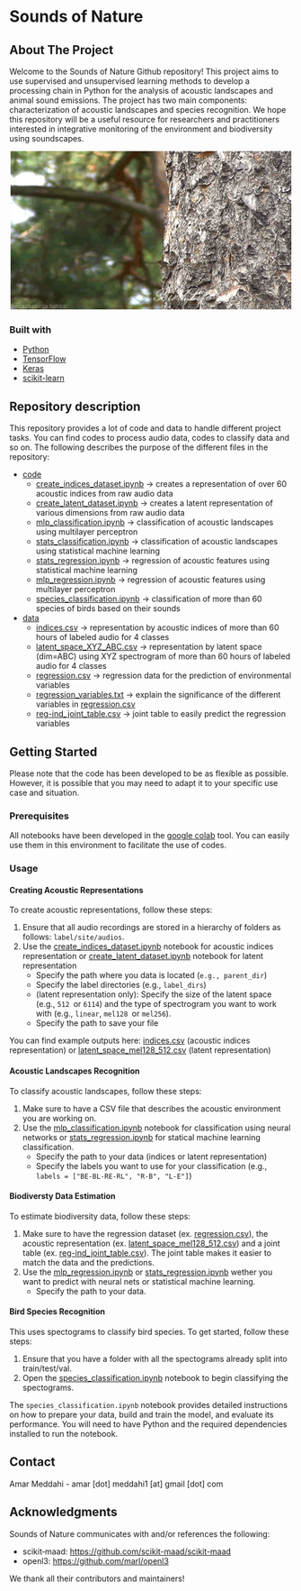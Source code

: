 # Sounds of Nature

## About The Project

Welcome to the Sounds of Nature Github repository! This project aims to use supervised and unsupervised learning methods to develop a processing chain in Python for the analysis of acoustic landscapes and animal sound emissions. The project has two main components: characterization of acoustic landscapes and species recognition. We hope this repository will be a useful resource for researchers and practitioners interested in integrative monitoring of the environment and biodiversity using soundscapes.

<p align="center">
  <img src="assets/welcome.gif" />
</p>

### Built with

* [Python]()
* [TensorFlow](https://www.tensorflow.org/)
* [Keras](https://keras.io/)
* [scikit-learn](https://scikit-learn.org/stable/)

## Repository description

This repository provides a lot of code and data to handle different project tasks. You can find codes to process audio data, codes to classify data and so on. The following describes the purpose of the different files in the repository:

- [code](https://github.com/amarmeddahi/sounds-of-nature/tree/main/code "code")
  - [create_indices_dataset.ipynb](https://github.com/amarmeddahi/sounds-of-nature/blob/main/code/create_indices_dataset.ipynb "create_indices_dataset.ipynb") -> creates a representation of over 60 acoustic indices from raw audio data
  - [create_latent_dataset.ipynb](https://github.com/amarmeddahi/sounds-of-nature/blob/main/code/create_latent_dataset.ipynb "create_latent_dataset.ipynb") -> creates a latent representation of various dimensions from raw audio data
  - [mlp_classification.ipynb](https://github.com/amarmeddahi/sounds-of-nature/blob/main/code/mlp_classification.ipynb "mlp_classification.ipynb") -> classification of acoustic landscapes using multilayer perceptron
  - [stats_classification.ipynb](https://github.com/amarmeddahi/sounds-of-nature/blob/main/code/stats_classification.ipynb "stats_classification.ipynb") -> classification of acoustic landscapes using statistical machine learning
  - [stats_regression.ipynb](https://github.com/amarmeddahi/sounds-of-nature/blob/main/code/stats_regression.ipynb "stats_regression.ipynb") -> regression of acoustic features using statistical machine learning
  - [mlp_regression.ipynb](https://github.com/amarmeddahi/sounds-of-nature/blob/main/code/mlp_regression.ipynb "mlp_regression.ipynb") -> regression of acoustic features using multilayer perceptron
  - [species_classification.ipynb](https://github.com/amarmeddahi/sounds-of-nature/blob/main/code/species_classification.ipynb "species_classification.ipynb") -> classification of more than 60 species of birds based on their sounds
- [data](https://github.com/amarmeddahi/sounds-of-nature/tree/main/data "data")
  - [indices.csv](https://github.com/amarmeddahi/sounds-of-nature/blob/main/data/indices.csv "indices.csv") -> representation by acoustic indices of more than 60 hours of labeled audio for 4 classes
  - [latent_space_XYZ_ABC.csv](https://github.com/amarmeddahi/sounds-of-nature/blob/main/data/latent_space_mel128_512.csv "latent_space_mel128_512.csv") -> representation by latent space (dim=ABC) using XYZ spectrogram of more than 60 hours of labeled audio for 4 classes
  - [regression.csv](https://github.com/amarmeddahi/sounds-of-nature/blob/main/data/regression.csv "regression.csv") -> regression data for the prediction of environmental variables
  - [regression_variables.txt](https://github.com/amarmeddahi/sounds-of-nature/blob/main/data/regression_variables.txt "regression_variables.txt") -> explain the significance of the different variables in [regression.csv](https://github.com/amarmeddahi/sounds-of-nature/blob/main/data/regression.csv "regression.csv")
  - [reg-ind_joint_table.csv](https://github.com/amarmeddahi/sounds-of-nature/blob/main/data/reg-ind_joint_table.csv "reg-ind_joint_table.csv") -> joint table to easily predict the regression variables

## Getting Started

Please note that the code has been developed to be as flexible as possible. However, it is possible that you may need to adapt it to your specific use case and situation.

### Prerequisites

All notebooks have been developed in the [google colab](https://colab.research.google.com/) tool. You can easily use them in this environment to facilitate the use of codes.

### Usage

#### Creating Acoustic Representations

To create acoustic representations, follow these steps:

1. Ensure that all audio recordings are stored in a hierarchy of folders as follows: `label/site/audios`.
2. Use the [create_indices_dataset.ipynb](https://github.com/amarmeddahi/sounds-of-nature/blob/main/code/create_indices_dataset.ipynb "create_indices_dataset.ipynb") notebook for acoustic indices representation or [create_latent_dataset.ipynb](https://github.com/amarmeddahi/sounds-of-nature/blob/main/code/create_latent_dataset.ipynb "create_latent_dataset.ipynb") notebook for latent representation
   * Specify the path where you data is located (`e.g., parent_dir`)
   * Specify the label directories (e.g., `label_dirs`)
   * (latent representation only): Specify the size of the latent space (e.g., `512 `or `6114`) and the type of spectrogram you want to work with (e.g., `linear`, `mel128 `or `mel256`).
   * Specify the path to save your file

You can find example outputs here: [indices.csv](https://github.com/amarmeddahi/sounds-of-nature/blob/main/data/indices.csv "indices.csv") (acoustic indices representation) or [latent_space_mel128_512.csv](https://github.com/amarmeddahi/sounds-of-nature/blob/main/data/latent_space_mel128_512.csv "latent_space_mel128_512.csv") (latent representation)

#### Acoustic Landscapes Recognition

To classify acoustic landscapes, follow these steps:

1. Make sure to have a CSV file that describes the acoustic environment you are working on.
2. Use the [mlp_classification.ipynb](https://github.com/amarmeddahi/sounds-of-nature/blob/main/code/mlp_classification.ipynb "mlp_classification.ipynb") notebook for classification using neural networks or [stats_regression.ipynb](https://github.com/amarmeddahi/sounds-of-nature/blob/main/code/stats_regression.ipynb "stats_regression.ipynb") for statical machine learning classification.
   * Specify the path to your data (indices or latent representation)
   * Specify the labels you want to use for your classification (e.g., `labels = ["BE-BL-RE-RL", "R-B", "L-E"]`)

#### Biodiversty Data Estimation

To estimate biodiversity data, follow these steps:

1. Make sure to have the regression dataset (ex. [regression.csv](https://github.com/amarmeddahi/sounds-of-nature/blob/main/data/regression.csv "regression.csv")), the acoustic representation (ex. [latent_space_mel128_512.csv](https://github.com/amarmeddahi/sounds-of-nature/blob/main/data/latent_space_mel128_512.csv "latent_space_mel128_512.csv")) and a joint table (ex. [reg-ind_joint_table.csv](https://github.com/amarmeddahi/sounds-of-nature/blob/main/data/reg-ind_joint_table.csv "reg-ind_joint_table.csv")). The joint table makes it easier to match the data and the predictions.
2. Use the [mlp_regression.ipynb](https://github.com/amarmeddahi/sounds-of-nature/blob/main/code/mlp_regression.ipynb "mlp_regression.ipynb") or [stats_regression.ipynb](https://github.com/amarmeddahi/sounds-of-nature/blob/main/code/stats_regression.ipynb "stats_regression.ipynb") wether you want to predict with neural nets or statistical machine learning.
   * Specify the path to your data.

#### Bird Species Recognition

This uses spectograms to classify bird species. To get started, follow these steps:

1. Ensure that you have a folder with all the spectograms already split into train/test/val.
2. Open the [species_classification.ipynb](https://github.com/amarmeddahi/sounds-of-nature/blob/main/code/species_classification.ipynb "species_classification.ipynb") notebook to begin classifying the spectograms.

The `species_classification.ipynb` notebook provides detailed instructions on how to prepare your data, build and train the model, and evaluate its performance. You will need to have Python and the required dependencies installed to run the notebook.

## Contact

Amar Meddahi - amar [dot] meddahi1 [at] gmail [dot] com

## Acknowledgments

Sounds of Nature communicates with and/or references the following:

- scikit‐maad: https://github.com/scikit-maad/scikit-maad
- openl3: https://github.com/marl/openl3

We thank all their contributors and maintainers!
